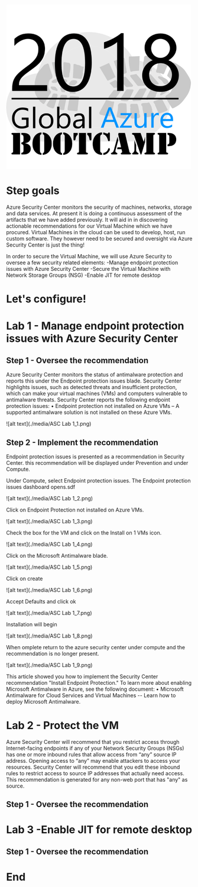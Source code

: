 ![gablogo][gablogo]


# Step goals

Azure Security Center monitors the security of machines, networks, storage and data services. At present it is doing a continuous assessment of the artifacts that we have added previously. It will aid in in discovering actionable recommendations for our Virtual Machine which we have procured. Virtual Machines in the cloud can be used to develop, host, run custom software. They however need to be secured and oversight via Azure Security Center is just the thing!

In order to secure the Virtual Machine, we will use Azure Security to oversee a few security related elements:
-Manage endpoint protection issues with Azure Security Center
-Secure the Virtual Machine with Network Storage Groups (NSG)
-Enable JIT for remote desktop 


# Let's configure!

# Lab 1 - Manage endpoint protection issues with Azure Security Center

## Step 1 - Oversee the recommendation
Azure Security Center monitors the status of antimalware protection and reports this under the Endpoint protection issues blade. Security Center highlights issues, such as detected threats and insufficient protection, which can make your virtual machines (VMs) and computers vulnerable to antimalware threats. 
Security Center reports the following endpoint protection issues:
•	Endpoint protection not installed on Azure VMs – A supported antimalware solution is not installed on these Azure VMs.

![alt text](./media/ASC Lab 1_1.png)


## Step 2 - Implement the recommendation

Endpoint protection issues is presented as a recommendation in Security Center. 
this recommendation will be displayed under Prevention and under Compute.
 

Under Compute, select Endpoint protection issues. The Endpoint protection issues dashboard opens.sdf

 
![alt text](./media/ASC Lab 1_2.png)
 

Click on Endpoint Protection not installed on Azure VMs.
 
![alt text](./media/ASC Lab 1_3.png)

Check the box for the VM and click on the Install on 1 VMs icon.

![alt text](./media/ASC Lab 1_4.png)

Click on the Microsoft Antimalware blade.
 
![alt text](./media/ASC Lab 1_5.png)

Click on create
 
![alt text](./media/ASC Lab 1_6.png)

Accept Defaults and click ok
 
![alt text](./media/ASC Lab 1_7.png)

Installation will begin

![alt text](./media/ASC Lab 1_8.png)

When omplete return to the azure security center under compute and the recommendation is no longer present.

![alt text](./media/ASC Lab 1_9.png)

This article showed you how to implement the Security Center recommendation "Install Endpoint Protection." To learn more about enabling Microsoft Antimalware in Azure, see the following document:
•	Microsoft Antimalware for Cloud Services and Virtual Machines -- Learn how to deploy Microsoft Antimalware.

# Lab 2 - Protect the VM

Azure Security Center will recommend that you restrict access through Internet-facing endpoints if any of your Network Security Groups (NSGs) has one or more inbound rules that allow access from “any” source IP address. Opening access to “any” may enable attackers to access your resources. Security Center will recommend that you edit these inbound rules to restrict access to source IP addresses that actually need access.
This recommendation is generated for any non-web port that has "any" as source.

## Step 1 - Oversee the recommendation

# Lab 3 -Enable JIT for remote desktop 

## Step 1 - Oversee the recommendation

# End


[gablogo]: ../media/logo-2018-500x444.png "Global Azure Bootcamp logo"

